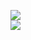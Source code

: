 [![](https://img.shields.io/badge/Made%20With-Github%20Spray-lightgrey.svg?style=for-the-badge&logo=github)](https://github.com/Annihil/github-spray#20360)  
[![](https://i.imgur.com/2DrTn0Z.gif)](https://github.com/Annihil/github-spray)